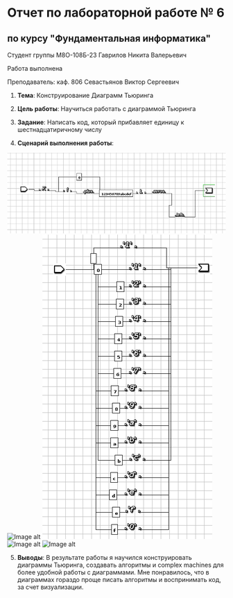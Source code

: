 # Отчет по лабораторной работе № 6
## по курсу "Фундаментальная информатика"

Студент группы M8О-108Б-23 Гаврилов Никита Валерьевич

Работа выполнена 

Преподаватель: каф. 806 Севастьянов Виктор Сергеевич

1. **Тема**: Конструирование Диаграмм Тьюринга
2. **Цель работы**: Научиться работать с диаграммой Тьюринга
3. **Задание**: Написать код, который прибавляет единицу к шестнадцатиричному числу
   
4. **Сценарий выполнения работы**:


  ![Image alt](https://github.com/Happ1S/my_labs/blob/main/lab6/%D0%A1%D0%BD%D0%B8%D0%BC%D0%BE%D0%BA%20%D1%8D%D0%BA%D1%80%D0%B0%D0%BD%D0%B0%20%D0%BE%D1%82%202023-10-23%2012-03-10.png)
  ![Image alt](https://github.com/Happ1S/my_labs/blob/main/lab6/zeros.png)
  ![Image alt](https://github.com/Happ1S/my_labs/blob/main/lab6/plus.png)
  ![Image alt](https://github.com/Happ1S/my_labs/blob/main/lab6/left.png)
  ![Image alt](https://github.com/Happ1S/my_labs/blob/main/lab6/right.png)



5. **Выводы**: В результате работы я научился конструировать диаграммы Тьюринга, создавать алгоритмы и complex machines для более удобной работы с диаграммами.
Мне понравилось, что в диаграммах гораздо проще писать алгоритмы и воспринимать код, за счет визуализации.
